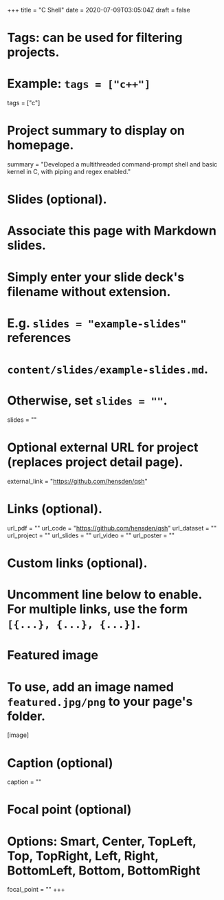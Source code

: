 +++
title = "C Shell"
date = 2020-07-09T03:05:04Z
draft = false

# Tags: can be used for filtering projects.
# Example: `tags = ["c++"]`
tags = ["c"]

# Project summary to display on homepage.
summary = "Developed a multithreaded command-prompt shell and basic kernel in C, with piping and regex enabled."

# Slides (optional).
#   Associate this page with Markdown slides.
#   Simply enter your slide deck's filename without extension.
#   E.g. `slides = "example-slides"` references 
#   `content/slides/example-slides.md`.
#   Otherwise, set `slides = ""`.
slides = ""

# Optional external URL for project (replaces project detail page).
external_link = "https://github.com/hensden/qsh"

# Links (optional).
url_pdf = ""
url_code = "https://github.com/hensden/qsh"
url_dataset = ""
url_project = ""
url_slides = ""
url_video = ""
url_poster = ""

# Custom links (optional).
#   Uncomment line below to enable. For multiple links, use the form `[{...}, {...}, {...}]`.

# Featured image
# To use, add an image named `featured.jpg/png` to your page's folder. 
[image]
  # Caption (optional)
  caption = ""

  # Focal point (optional)
  # Options: Smart, Center, TopLeft, Top, TopRight, Left, Right, BottomLeft, Bottom, BottomRight
  focal_point = ""
+++
